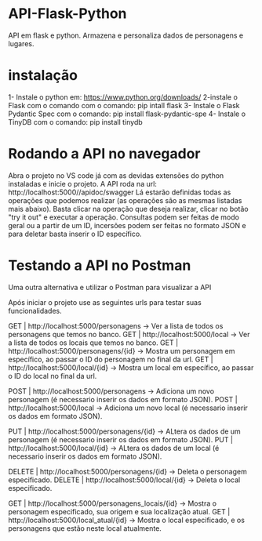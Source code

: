 # API-Flask-Python
API em flask e python. Armazena e personaliza dados de personagens e lugares.

# instalação 

1- Instale o python em: https://www.python.org/downloads/
2-instale o Flask com o comando com o comando: pip intall flask
3- Instale o Flask Pydantic Spec com o comando: pip install flask-pydantic-spe
4- Instale o TinyDB com o comando: pip install tinydb

# Rodando a API no navegador

Abra o projeto no VS code já com as devidas extensões do python instaladas e inicie o projeto.
A API roda na url: http://localhost:5000//apidoc/swagger
Lá estarão definidas todas as operações que podemos realizar (as operações são as mesmas listadas mais abaixo). Basta clicar na operação que deseja realizar, clicar no botão "try it out" e executar a operação. 
Consultas podem ser feitas de modo geral ou a partir de um ID, incersões podem ser feitas no formato JSON e para deletar basta inserir o ID específico.

# Testando a API no Postman

Uma outra alternativa e utilizar o Postman para visualizar a API

Após iniciar o projeto use as seguintes urls para testar suas funcionalidades. 

GET | http://localhost:5000/personagens -> Ver a lista de todos os personagens que temos no banco.
GET | http://localhost:5000/local -> Ver a lista de todos os locais que temos no banco.
GET | http://localhost:5000/personagens/{id} -> Mostra um personagem em específico, ao passar o ID do personagem no final da url.
GET | http://localhost:5000/local/{id} -> Mostra um local em específico, ao passar o ID do local no final da url.

POST | http://localhost:5000/personagens -> Adiciona um novo personagem (é necessario inserir os dados em formato JSON).
POST | http://localhost:5000/local -> Adiciona um novo local (é necessario inserir os dados em formato JSON).

PUT | http://localhost:5000/personagens/{id} -> ALtera os dados de um personagem (é necessario inserir os dados em formato JSON).
PUT | http://localhost:5000/local/{id} -> ALtera os dados de um local (é necessario inserir os dados em formato JSON).

DELETE | http://localhost:5000/personagens/{id} -> Deleta o personagem especificado.
DELETE | http://localhost:5000/local/{id} -> Deleta o local especificado.

GET | http://localhost:5000/personagens_locais/{id} -> Mostra o personagem especificado, sua origem e sua localização atual.
GET | http://localhost:5000/local_atual/{id} -> Mostra o local especificado, e os personagens que  estão neste local atualmente. 